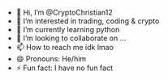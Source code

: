 - 👋 Hi, I’m @CryptoChristian12
- 👀 I’m interested in trading, coding & crypto
- 🌱 I’m currently learning python
- 💞️ I’m looking to collaborate on ...
- 📫 How to reach me idk lmao
- 😄 Pronouns: He/him
- ⚡ Fun fact: I have no fun fact

<!---
CryptoChristian12/CryptoChristian12 is a ✨ special ✨ repository because its `README.md` (this file) appears on your GitHub profile.
You can click the Preview link to take a look at your changes.
--->
